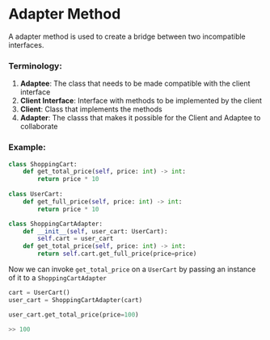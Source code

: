 # Adapter Method

A adapter method is used to create a bridge between two incompatible interfaces.

### Terminology:
1. **Adaptee**: The class that needs to be made compatible with the client interface
2. **Client Interface**: Interface with methods to be implemented by the client
3. **Client**: Class that implements the methods
4. **Adapter**: The classs that makes it possible for the Client and Adaptee to collaborate

### Example:
```python
class ShoppingCart:
	def get_total_price(self, price: int) -> int:
		return price * 10
		
class UserCart:
	def get_full_price(self, price: int) -> int:
		return price * 10
```

```python
class ShoppingCartAdapter:
	def __init__(self, user_cart: UserCart):
		self.cart = user_cart
	def get_total_price(self, price: int) -> int:
		return self.cart.get_full_price(price=price)
```

Now we can invoke `get_total_price` on a `UserCart` by passing an instance of it to a `ShoppingCartAdapter`

```python
cart = UserCart()
user_cart = ShoppingCartAdapter(cart)

user_cart.get_total_price(price=100)
```

```d
>> 100
```
